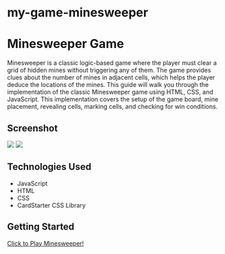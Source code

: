 # my-game-minesweeper



<!-- By the end of this guide, you will have a functional Minesweeper game that runs in a web browser. The implementation is divided into three parts: HTML for the structure, CSS for styling, and JavaScript for the game logic. Each part will be explained in detail, along with inline comments to help you understand the code.

Explanation!
HTML Structure:
We define a calculator container with a display and buttons for digits, operators, clear, and equals.

CSS Styling:
The body is styled to center the calculator on the screen.
The calculator is given a clean look with a white background, shadow, and rounded corners.
Buttons are styled with different colors for digits, operators, and functions.

JavaScript Logic:
We use constants to select elements from the DOM.
Variables store the current input, the first number, the second number, and the operator.
Event listeners handle button clicks:
Numbers are appended to the input string.
Operators store the first number and prepare for the second input.
The clear button resets everything.
The equals button performs the calculation and displays the result.
Functions handle displaying values and performing calculations based on the selected operator.

Diagram!

![alt text](image.png)

![alt text](<Screenshot 2024-08-06 at 9.37.05 AM.png>) -->




# Minesweeper Game

Minesweeper is a classic logic-based game where the player must clear a grid of hidden mines without triggering any of them. The game provides clues about the number of mines in adjacent cells, which helps the player deduce the locations of the mines. This guide will walk you through the implementation of the classic Minesweeper game using HTML, CSS, and JavaScript. This implementation covers the setup of the game board, mine placement, revealing cells, marking cells, and checking for win conditions.

## Screenshot

<img src="https://imgur.com/9OcifNh.png">
<img src="https://i.imgur.com/Qmk8jOt.png">

## Technologies Used

- JavaScript
- HTML
- CSS
- CardStarter CSS Library

## Getting Started

[Click to Play Minesweeper!](https://olayusuf22.github.io/my-game-minesweeper/)

